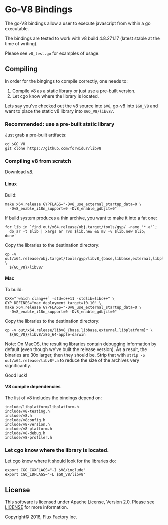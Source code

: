 Go-V8 Bindings
===

The go-V8 bindings allow a user to execute javascript from within a go
executable.

The bindings are tested to work with v8 build 4.8.271.17 (latest stable at the
time of writing).

Please see `v8_test.go` for examples of usage.

Compiling
---

In order for the bingings to compile correctly, one needs to:

1. Compile v8 as a static library or just use a pre-built version.
2. Let cgo know where the library is located.

Lets say you've checked out the v8 source into `$V8`, go-v8 into `$GO_V8` and
want to place the static v8 library into `$GO_V8/libv8/`.

### Recommended: use a pre-built static library

Just grab a pre-built artifacts:

    cd $GO_V8
    git clone https://github.com/forwidur/libv8

### Compiling v8 from scratch

Download [v8](https://github.com/v8/v8/wiki/Using%20Git).

#### Linux

Build:

    make x64.release GYPFLAGS="-Dv8_use_external_startup_data=0 \
      -Dv8_enable_i18n_support=0 -Dv8_enable_gdbjit=0"`

If build system produces a thin archive, you want to make it into a fat one:

    for lib in `find out/x64.release/obj.target/tools/gyp/ -name '*.a'`;
      do ar -t $lib | xargs ar rvs $lib.new && mv -v $lib.new $lib;
    done`


Copy the libraries to the destination directory:

    cp -v out/x64.release/obj.target/tools/gyp/libv8_{base,libbase,external,libplatform}* \
      ${GO_V8}/libv8/

#### Mac

To build:

    CXX="`which clang++` -std=c++11 -stdlib=libc++" \
    GYP_DEFINES="mac_deployment_target=10.10" \
    make x64.release GYPFLAGS="-Dv8_use_external_startup_data=0 \
      -Dv8_enable_i18n_support=0 -Dv8_enable_gdbjit=0"

Copy the libraries to the destination directory:

    cp -v out/x64.release/libv8_{base,libbase,external,libplatform}* \
      ${GO_V8}/libv8/x86_64-apple-darwin

Note: On MacOS, the resulting libraries contain debugging information by default
(even though we've built the release version). As a result, the binaries are 30x
larger, then they should be. Strip that with `strip -S out/x64.release/libv8*.a`
to reduce the size of the archives very significantly.

Good luck!

#### V8 compile dependencies

The list of v8 includes the bindings depend on:

    include/libplatform/libplatform.h
    include/v8-testing.h
    include/v8.h
    include/v8config.h
    include/v8-version.h
    include/v8-platform.h
    include/v8-debug.h
    include/v8-profiler.h


### Let cgo know where the library is located.

Let cgo know where it should look for the libraries do:

    export CGO_CXXFLAGS="-I $V8/include"
    export CGO_LDFLAGS="-L $GO_V8/libv8"

License
-------

This software is licensed under Apache License, Version 2.0. Please see
[LICENSE](https://github.com/fluxio/go-v8/LICENSE) for more information.

Copyright© 2016, Flux Factory Inc.
